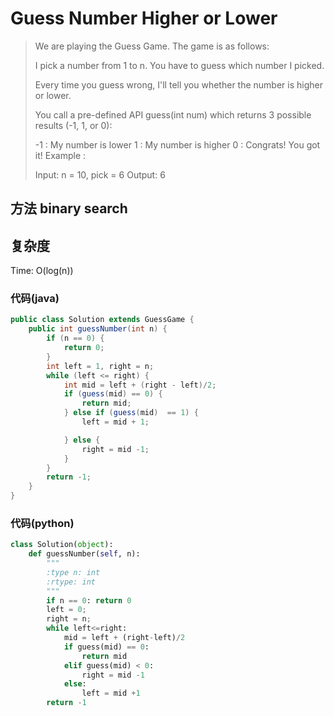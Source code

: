 

# Guess Number Higher or Lower

> We are playing the Guess Game. The game is as follows:
> 
> I pick a number from 1 to n. You have to guess which number I picked.
> 
> Every time you guess wrong, I'll tell you whether the number is higher or lower.
> 
> You call a pre-defined API guess(int num) which returns 3 possible results (-1, 1, or 0):
> 
> -1 : My number is lower
>  1 : My number is higher
>  0 : Congrats! You got it!
> Example :
> 
> Input: n = 10, pick = 6
> Output: 6

## 方法 binary search
## 复杂度
Time: O(log(n))
### 代码(java)

```java
public class Solution extends GuessGame {
    public int guessNumber(int n) {
        if (n == 0) {
            return 0;
        }
        int left = 1, right = n;
        while (left <= right) {
            int mid = left + (right - left)/2;
            if (guess(mid) == 0) {
                return mid;
            } else if (guess(mid)  == 1) {
                left = mid + 1;

            } else {
                right = mid -1;
            }
        }
        return -1;
    }
}
```

### 代码(python)

```python
class Solution(object):
    def guessNumber(self, n):
        """
        :type n: int
        :rtype: int
        """
        if n == 0: return 0
        left = 0;
        right = n;
        while left<=right:
            mid = left + (right-left)/2
            if guess(mid) == 0:
                return mid
            elif guess(mid) < 0:
                right = mid -1
            else:
                left = mid +1
        return -1
        
```

